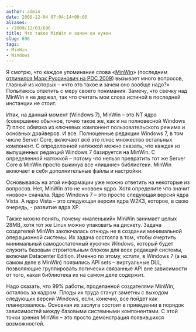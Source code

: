 ```yaml
---
author: admin
date: 2009-12-04 07:04:14+00:00
aliases:
- /2009/12/03/696
title: Что такое MinWin и зачем он нужен
slug: 696
tags:
- MinWin
- Windows
---
```


Я смотрю, что каждое упоминание слова «[MinWin](http://en.wikipedia.org/wiki/MinWin)» (последним [отличился Марк Руссинович на PDC 2009](http://www.betanews.com/article/Mark-Russinovich-on-MinWin-the-new-core-of-Windows/1259792850)) вызывает много вопросов, главный из которых – «что это такое и зачем оно вообще надо?» Попытаюсь ответить с меру своего понимания. Замечу, что свечку над MinWin я не держал, так что считать мои слова истиной в последней инстанции не стоит.

<!--more-->Итак, на данный момент (Windows 7), MinWin – это NT ядро (совершенно обычное, точно такое же, как и на полновесной Windows 7) плюс обвязка из ключевых компонент пользовательского режима и основных драйверов. И все. Полноценные редакции Windows 7, в том числе Server Core, включают всё это плюс множество остальных компонент. С определенной натяжкой можно сказать, что каждая из выпущенных редакций Windows 7 базируется на MinWin. С определенной натяжкой – потому что нельзя превратить тот же Server Core в MinWin просто выкинув все «лишние» библиотеки. MinWin включает в себя дополнительные файлы и настройки.

Основываясь на этой информации уже можно ответить на некоторые из вопросов. Нет, MinWin это не «новое» ядро. Хотя определите что значит «новое» сначала. Ядро Windows 7 – это просто следующая версия ядра Vista. А ядро Vista – это следующая версия ядра W2K3, которое, в свою очередь, - развитие ядра XP.

Также можно понять, почему «маленький» MinWin занимает целых 28MB, хотя тот же Linux можно упаковать на дискету. Задача создателей MinWin заключалась отнюдь не в создании минимальной операционной системы. Их задача состояла в том, чтобы очертить минимальный самодостаточный кусочек _Windows_, который будет служить базовым строительным блоком для всех редакций системы, включая Datacenter Edition. Именно по этому, кстати, в Windows 7 (а на самом деле в MinWin) появились API sets – виртуальные DLL, позволяющие группировать логически связанные API вне зависимости от того, какая библиотека их на самом деле содержит.

Надо сказать, что 99% работы, проделанной создателями MinWin, осталось за кадром. Плоды их труда станут заметны с выходом следующих версий Windows, если, конечно, все пойдет как планировалось. Основная их заслуга состоит в приведении в порядок зависимостей между базовыми системными компонентами. С этой точки зрения MinWin – это просто демонстрация появившихся возможностей.
